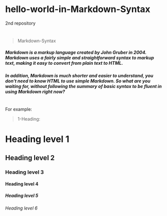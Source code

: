 # hello-world-in-Markdown-Syntax
2nd repository
#
>Markdown-Syntax
##### Markdown is a markup language created by John Gruber in 2004. Markdown uses a fairly simple and straightforward syntax to markup text, making it easy to convert from plain text to HTML.
##### In addition, Markdown is much shorter and easier to understand, you don't need to know HTML to use simple Markdown. So what are you waiting for, without following the summary of basic syntax to be fluent in using Markdown right now?
#
For example:
>1-Heading:
# Heading level 1	
## Heading level 2	
### Heading level 3	
#### Heading level 4	
##### Heading level 5	
###### Heading level 6	

